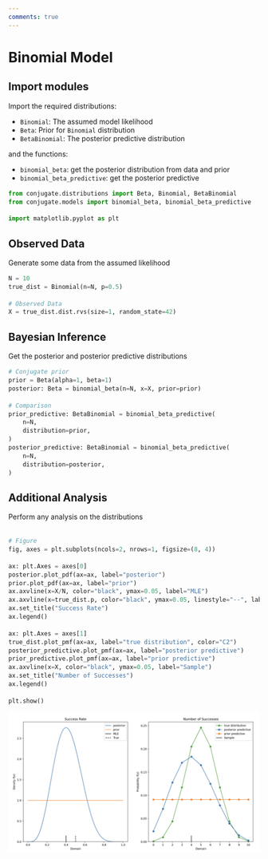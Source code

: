 ```yaml
---
comments: true 
---
```

# Binomial Model 

## Import modules

Import the required distributions: 

- `Binomial`: The assumed model likelihood
- `Beta`: Prior for `Binomial` distribution
- `BetaBinomial`: The posterior predictive distribution

and the functions: 

- `binomial_beta`: get the posterior distribution from data and prior
- `binomial_beta_predictive`: get the posterior predictive

```python 
from conjugate.distributions import Beta, Binomial, BetaBinomial
from conjugate.models import binomial_beta, binomial_beta_predictive

import matplotlib.pyplot as plt
```

## Observed Data

Generate some data from the assumed likelihood

```python
N = 10
true_dist = Binomial(n=N, p=0.5)

# Observed Data
X = true_dist.dist.rvs(size=1, random_state=42)
```

## Bayesian Inference

Get the posterior and posterior predictive distributions

```python
# Conjugate prior
prior = Beta(alpha=1, beta=1)
posterior: Beta = binomial_beta(n=N, x=X, prior=prior)

# Comparison
prior_predictive: BetaBinomial = binomial_beta_predictive(
    n=N, 
    distribution=prior, 
)
posterior_predictive: BetaBinomial = binomial_beta_predictive(
    n=N, 
    distribution=posterior, 
)
```

## Additional Analysis

Perform any analysis on the distributions

```python

# Figure 
fig, axes = plt.subplots(ncols=2, nrows=1, figsize=(8, 4))

ax: plt.Axes = axes[0]
posterior.plot_pdf(ax=ax, label="posterior")
prior.plot_pdf(ax=ax, label="prior")
ax.axvline(x=X/N, color="black", ymax=0.05, label="MLE")
ax.axvline(x=true_dist.p, color="black", ymax=0.05, linestyle="--", label="True")
ax.set_title("Success Rate")
ax.legend()

ax: plt.Axes = axes[1]
true_dist.plot_pmf(ax=ax, label="true distribution", color="C2")
posterior_predictive.plot_pmf(ax=ax, label="posterior predictive")
prior_predictive.plot_pmf(ax=ax, label="prior predictive")
ax.axvline(x=X, color="black", ymax=0.05, label="Sample")
ax.set_title("Number of Successes")
ax.legend()

plt.show()
```

![Binomial Model](../images/binomial-example.png)
